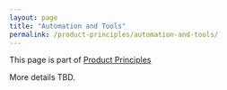```yaml
---
layout: page
title: "Automation and Tools"
permalink: /product-principles/automation-and-tools/
---
```


This page is part of [Product Principles](/product-principles/)

More details TBD.